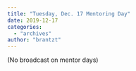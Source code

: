 ```yaml
---
title: "Tuesday, Dec. 17 Mentoring Day"
date: 2019-12-17
categories: 
  - "archives"
author: "brantzt"
---
```


(No broadcast on mentor days)
